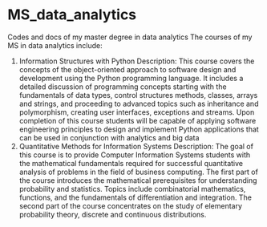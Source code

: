 # MS_data_analytics
Codes and docs of my master degree in data analytics
The courses of my MS in data analytics include:
1. Information Structures with Python
   Description: This course covers the concepts of the object-oriented approach to software design and development using the Python programming language. It includes a detailed discussion of programming concepts starting with the fundamentals of data types, control structures methods, classes, arrays and strings, and proceeding to advanced topics such as inheritance and polymorphism, creating user interfaces, exceptions and streams. Upon completion of this course students will be capable of applying software engineering principles to design and implement Python applications that can be used in conjunction with analytics and big data
2. Quantitative Methods for Information Systems
   Description: The goal of this course is to provide Computer Information Systems students with the mathematical fundamentals required for successful quantitative analysis of problems in the field of business computing. The first part of the course introduces the mathematical prerequisites for understanding probability and statistics. Topics include combinatorial mathematics, functions, and the fundamentals of differentiation and integration. The second part of the course concentrates on the study of elementary probability theory, discrete and continuous distributions.
